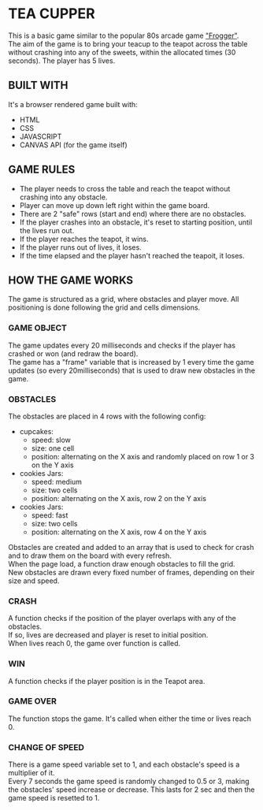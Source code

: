 # TEA CUPPER
This is a basic game similar to the popular 80s arcade game ["Frogger"](https://en.wikipedia.org/wiki/Frogger).  
The aim of the game is to bring your teacup to the teapot across the table without crashing into any of the sweets, within the allocated times (30 seconds). The player has 5 lives.

## BUILT WITH
It's a browser rendered game built with:
- HTML
- CSS
- JAVASCRIPT
- CANVAS API (for the game itself)

## GAME RULES
- The player needs to cross the table and reach the teapot without crashing into any obstacle.  
- Player can move up down left right within the game board.  
- There are 2 "safe" rows (start and end) where there are no obstacles.  
- If the player crashes into an obstacle, it's reset to starting position, until the lives run out.  
- If the player reaches the teapot, it wins.  
- If the player runs out of lives, it loses.  
- If the time elapsed and the player hasn't reached the teapoit, it loses.  

## HOW THE GAME WORKS
The game is structured as a grid, where obstacles and player move. All positioning is done following the grid and cells dimensions.

### GAME OBJECT
The game updates every 20 milliseconds and checks if the player has crashed or won (and redraw the board).  
The game has a "frame" variable that is increased by 1 every time the game updates (so every 20milliseconds) that is used to draw new obstacles in the game.

### OBSTACLES

The obstacles are placed in 4 rows with the following config:
- cupcakes:
    - speed: slow
    - size: one cell
    - position: alternating on the X axis and randomly placed on row 1 or 3 on the Y axis
- cookies Jars:
    - speed: medium
    - size: two cells
    - position: alternating on the X axis, row 2 on the Y axis
- cookies Jars:
    - speed: fast
    - size: two cells
    - position: alternating on the X axis, row 4 on the Y axis

Obstacles are created and added to an array that is used to check for crash and to draw them on the board with every refresh.  
When the page load, a function draw enough obstacles to fill the grid.  
New obstacles are drawn every fixed number of frames, depending on their size and speed.  

### CRASH
A function checks if the position of the player overlaps with any of the obstacles.  
If so, lives are decreased and player is reset to initial position.  
When lives reach 0, the game over function is called.  

### WIN
A function checks if the player position is in the Teapot area.

### GAME OVER
The function stops the game. It's called when either the time or lives reach 0.

### CHANGE OF SPEED
There is a game speed variable set to 1, and each obstacle's speed is a multiplier of it.  
Every 7 seconds the game speed is randomly changed to 0.5 or 3, making the obstacles' speed increase or decrease. This lasts for 2 sec and then the game speed is resetted to 1.







